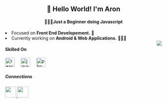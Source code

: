 <h2 align="center">👋 Hello World! I'm Aron</h2>
<h4 align="center">👨🏼‍🦰Just a Beginner doing Javascript</h4>
<div>
  <li> Focused on <b>Front End Developement.</b> 🧠 </li>
  <li> Currently working on <b>Android & Web Applications.</b> 👨🏼‍💻 </li>
  <img src="https://i.pinimg.com/originals/f0/f0/d9/f0f0d932d6e39c7af5aa305cbd8da735.gif" align="right"/>
</div>
<div align="left">
  <h4>Skilled On</h4>
  <img src="https://cdn.jsdelivr.net/gh/devicons/devicon/icons/react/react-original.svg" height="30" alt="react logo"  />
  <img width="12" />
  <img src="https://cdn.jsdelivr.net/gh/devicons/devicon/icons/javascript/javascript-original.svg" height="30" alt="javascript logo"  />
  <img width="12" />
  <img src="https://cdn.jsdelivr.net/gh/devicons/devicon/icons/php/php-original.svg" height="30" alt="php logo"  />
  <img width="12" />
</div>

<div>
 <h5>Connections</h5>
  <a href="https://www.linkedin.com/in/cd-aron/"> 
  <img src="https://cdn.jsdelivr.net/gh/devicons/devicon@latest/icons/linkedin/linkedin-original.svg" height="35"/> </a>

  <a href="https://www.linkedin.com/in/cd-aron/"> 
  <img src="https://i.pinimg.com/736x/26/c7/08/26c7089c48f9bb763e9cca3db502bd57.jpg" height="35"/> </a>
</div>

